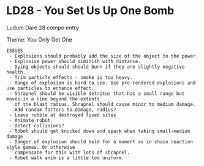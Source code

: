 LD28 - You Set Us Up One Bomb
====

Ludum Dare 28 compo entry

Theme: You Only Get One


	ISSUES
	 - Explosions should probably add the size of the object to the power.
	 - Explosive power should diminish with distance.
	 - Dying objects should should burn if they are slightly negative health.
	 - Trim particle effects - smoke is too heavy.
	 - Range of explosion is hard to see. Use pre-rendered explosions and use particles to enhance effect.
	 - Shrapnel should be visible detritus that has a small range but moves in a line beyond the extents
	   of the blast radius. Shrapnel should cause minor to medium damage.
	 - Add random factors to damage, radius?
	 - Leave rubble at destroyed fixed sites
	 - Animate robot
	 - Detect collisions?
	 - Robot should get knocked down and spark when taking small-medium damage
	 - Danger of explosion should hold for a moment as in chain reaction style games. Or otherwise
	   compensate for this with lots of shrapnel.
	 - Robot walk anim is a little too uniform.

	 
